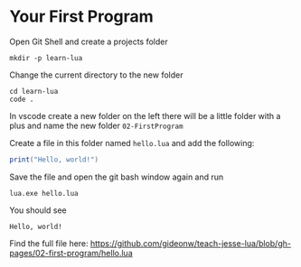 # Your First Program

Open Git Shell and create a projects folder

```
mkdir -p learn-lua
```

Change the current directory to the new folder

```
cd learn-lua
code .
```

In vscode create a new folder on the left there will be a little folder with a plus and name the new folder `02-FirstProgram`

Create a file in this folder named `hello.lua` and add the following:

```lua
print("Hello, world!")
```

Save the file and open the git bash window again and run

```
lua.exe hello.lua
```

You should see

```
Hello, world!
```

Find the full file here: https://github.com/gideonw/teach-jesse-lua/blob/gh-pages/02-first-program/hello.lua

